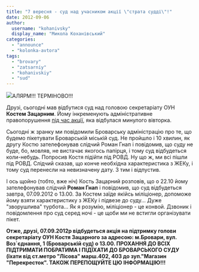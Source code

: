 ```yaml
---
title: "7 вересня - суд над учасником акції \"страта судді\"!"
date: 2012-09-06
author: 
  username: "kohanivsky"
  display_name: "Микола Коханівський"
categories: 
  - "announce"
  - "kolonka-avtora"
tags: 
  - "brovary"
  - "zatsarniy"
  - "kohanivskiy"
  - "sud"
---
```


[![](https://mpz.brovary.org/wp-content/uploads/2012/09/IMG_8419.jpg)](https://mpz.brovary.org/wp-content/uploads/2012/09/IMG_8419.jpg)АЛЯРМ!!! ТЕРМІНОВО!!!

Друзі, сьогодні мав відбутися суд над головою секретаріату ОУН **Костем Зацарним**. Йому інкременують адміністративне правопорушення [під час акції](https://mpz.brovary.org/mirna-aktsiya-starata-suddi-zakinchilas-pobittyam-ta-zatrimannyami-yiyi-uchasnikiv-militsiyeyu/ "У Броварах міліція жорстоко побила учасників акції на підтримку народного месника Віталія Запорожця"), яка відбулася минулого вівторка.

Сьогодні ж зранку ми повідомили Броварську адміністрацію про те, що будемо пікетувати Броварській міській суд. Не пройшло і 10 хвилин, як другу Костю зателефонував слідчий Роман Гнап і повідомив, що суду не буде, бо, мовляв, не вистачає якогось папірця, і тому суд відбудеться коли-небудь. Попросив Костя підійти під РОВД. Ну що ж, ми всі пішли під РОВД. Слідчий сказав, що конче необхідна характеристика з ЖЕКу, і тому суд перенесли на невизначену дату. З тим і відпустив.

І ось щойно (тобто, вже ніч) Кость Зацарний розповів, що о 22.10 йому зателефонував слідчий **Роман Гнап** і повідомив, що суд відбудеться завтра, 07.09.2012 о 13.00. За Костем заїде якійсь міліціонер, допоможе йому взяти характеристику з ЖЕКу і підвезе до суду... Дуже "зворушлива" турбота... Як я розумію, міліціонер - це конвой. Дзвоник і повідомлення про суд серед ночі - це щоби ми не встигли організувати пікет.

**Отже, друзі, 07.09.2012р відбудеться акція на підтримку голови секретаріату ОУН Костя Зацарного за адресою: м.Бровари, вул. Воз\`єднання, 1 (Броварській суд) о 13.00. ПРОХАННЯ ДО ВСІХ ПІДТРИМАТИ ПОБРАТИМА І ПІДЇХАТИ ДО БРОВАРСЬКОГО СУДУ (їхати від ст.метро "Лісова" марш.402, 403 до зуп."Магазин "Перекресток". ТАКОЖ ПЕРЕПОЩУЙТЕ ЦЮ ІНФОРМАЦІЮ!!!**
